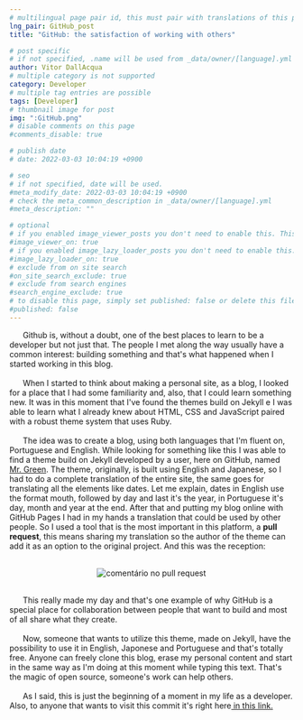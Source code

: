 ```yaml
---
# multilingual page pair id, this must pair with translations of this page. (This name must be unique)
lng_pair: GitHub_post
title: "GitHub: the satisfaction of working with others"

# post specific
# if not specified, .name will be used from _data/owner/[language].yml
author: Vitor DallAcqua
# multiple category is not supported
category: Developer
# multiple tag entries are possible
tags: [Developer]
# thumbnail image for post
img: ":GitHub.png"
# disable comments on this page
#comments_disable: true

# publish date
# date: 2022-03-03 10:04:19 +0900

# seo
# if not specified, date will be used.
#meta_modify_date: 2022-03-03 10:04:19 +0900
# check the meta_common_description in _data/owner/[language].yml
#meta_description: ""

# optional
# if you enabled image_viewer_posts you don't need to enable this. This is only if image_viewer_posts = false
#image_viewer_on: true
# if you enabled image_lazy_loader_posts you don't need to enable this. This is only if image_lazy_loader_posts = false
#image_lazy_loader_on: true
# exclude from on site search
#on_site_search_exclude: true
# exclude from search engines
#search_engine_exclude: true
# to disable this page, simply set published: false or delete this file
#published: false
---
```

&nbsp;&nbsp;&nbsp;&nbsp;&nbsp;&nbsp;Github is, without a doubt, one of the best places to learn to be a developer but not just that. The people I met along the way usually have a common interest: building something and that's what happened when I started working in this blog.
<br/><br/>
&nbsp;&nbsp;&nbsp;&nbsp;&nbsp;&nbsp;When I started to think about making a personal site, as a blog, I looked for a place that I had some familiarity and, also, that I could learn something new. It was in this moment that I've found the themes build on Jekyll e I was able to learn what I already knew about HTML, CSS and JavaScript paired with a robust theme system that uses Ruby.
<br/><br/>
&nbsp;&nbsp;&nbsp;&nbsp;&nbsp;&nbsp;The idea was to create a blog, using both languages that I'm fluent on, Portuguese and English. While looking for something like this I was able to find a theme build on Jekyll developed by a user, here on GitHub, named <a href="https://github.com/MrGreensWorkshop/MrGreen-JekyllTheme">Mr. Green</a>. The theme, originally, is built using English and Japanese, so I had to do a complete translation of the entire site, the same goes for translating all the elements like dates. Let me explain, dates in English use the format mouth, followed by day and last it's the year, in Portuguese it's day, month and year at the end. After that and putting my blog online with GitHub Pages I had in my hands a translation that could be used by other people. So I used a tool that is the most important in this platform, a <strong>pull request</strong>, this means sharing my translation so the author of the theme can add it as an option to the original project. 
And this was the reception:
<br/><br/>
<p style="text-align:center;"><img src=":comment.png" alt="comentário no pull request" class="center"></p>
<br/>
&nbsp;&nbsp;&nbsp;&nbsp;&nbsp;&nbsp;This really made my day and that's one example of why GitHub is a special place for collaboration between people that want to build and most of all share what they create.
<br/><br/>
&nbsp;&nbsp;&nbsp;&nbsp;&nbsp;&nbsp;Now, someone that wants to utilize this theme, made on Jekyll, have the possibility to use it in English, Japonese and Portuguese and that's totally free. Anyone can freely clone this blog, erase my personal content and start in the same way as I'm doing at this moment while typing this text. That's the magic of open source, someone's work can help others. 
<br/><br/>
&nbsp;&nbsp;&nbsp;&nbsp;&nbsp;&nbsp;As I said, this is just the beginning of a moment in my life as a developer. Also, to anyone that wants to visit this commit it's right here<a href="https://github.com/MrGreensWorkshop/MrGreen-JekyllTheme/pull/118#event-7500265176"> in this link.</a>
